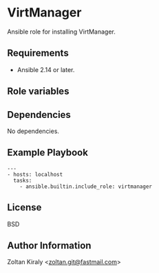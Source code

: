 VirtManager
===========

Ansible role for installing VirtManager.

Requirements
------------

- Ansible 2.14 or later.

Role variables
--------------

Dependencies
------------

No dependencies.

Example Playbook
----------------

```
---
- hosts: localhost
  tasks:
    - ansible.builtin.include_role: virtmanager
```

License
-------

BSD

Author Information
------------------

Zoltan Kiraly &lt;zoltan.git@fastmail.com&gt;
